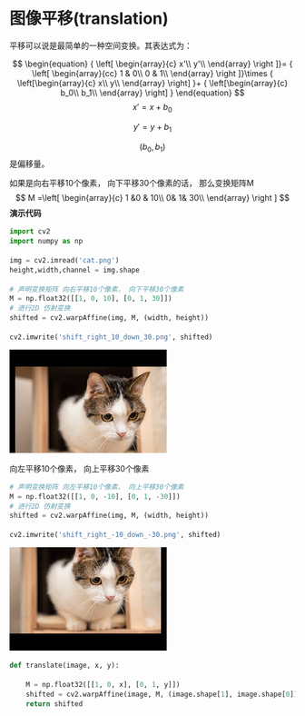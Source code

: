 # 图像平移(translation)

平移可以说是最简单的一种空间变换。其表达式为：


$$
\begin{equation}
{
\left[ \begin{array}{c}
x'\\
y'\\
\end{array} 
\right ]}=
{
\left[ \begin{array}{cc}
1 & 0\\
0 & 1\\
\end{array}
\right ]}\times
{
  \left[\begin{array}{c}
  x\\
  y\\
  \end{array}
  \right]
}+
{
   \left[\begin{array}{c}
  b_0\\
  b_1\\
  \end{array}
  \right]
}
\end{equation}
$$
$$ x' = x + b_0$$

$$ y' = y + b_1$$



$$(b_0, b_1)$$ 是偏移量。



如果是向右平移10个像素， 向下平移30个像素的话， 那么变换矩阵M
$$
M =\left[ \begin{array}{c}
1 &0 & 10\\
0& 1& 30\\
\end{array} 
\right ]
$$
**演示代码**

```python
import cv2
import numpy as np

img = cv2.imread('cat.png')
height,width,channel = img.shape

# 声明变换矩阵 向右平移10个像素， 向下平移30个像素
M = np.float32([[1, 0, 10], [0, 1, 30]])
# 进行2D 仿射变换
shifted = cv2.warpAffine(img, M, (width, height))

cv2.imwrite('shift_right_10_down_30.png', shifted)
```



![shift_right_10_down_30](./image/shift_right_10_down_30.png)



 向左平移10个像素， 向上平移30个像素

```python
# 声明变换矩阵 向左平移10个像素， 向上平移30个像素
M = np.float32([[1, 0, -10], [0, 1, -30]])
# 进行2D 仿射变换
shifted = cv2.warpAffine(img, M, (width, height))

cv2.imwrite('shift_right_-10_down_-30.png', shifted)
```



![shift_right_-10_down_-30](./image/shift_right_-10_down_-30.png)



```python
def translate(image, x, y):

    M = np.float32([[1, 0, x], [0, 1, y]])
    shifted = cv2.warpAffine(image, M, (image.shape[1], image.shape[0]))
    return shifted
```